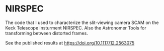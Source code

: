 # NIRSPEC
The code that I used to characterize the slit-viewing camera SCAM on the Keck Telescope insturment NIRSPEC. Also the Astronomer Tools for transforming between distorted frames.

See the published results at https://doi.org/10.1117/12.2563075
